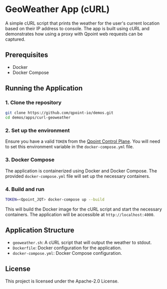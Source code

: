 # GeoWeather App (cURL)

A simple cURL script that prints the weather for the user's current location based on their IP address to console. The app is built using cURL and demonstrates how using a proxy with Qpoint web requests can be captured.

## Prerequisites

- Docker
- Docker Compose

## Running the Application

### 1. Clone the repository

```bash
git clone https://github.com/qpoint-io/demos.git
cd demos/apps/curl-geoweather
```

### 2. Set up the environment

Ensure you have a valid `TOKEN` from the [Qpoint Control Plane](https://app.qpoint.io/endpoints). You will need to set this environment variable in the `docker-compose.yml` file.

### 3. Docker Compose

The application is containerized using Docker and Docker Compose. The provided `docker-compose.yml` file will set up the necessary containers.

### 4. Build and run

```bash
TOKEN=<Qpoint_JQT> docker-compose up --build
```

This will build the Docker image for the cURL script and start the necessary containers. The application will be accessible at `http://localhost:4000`.

## Application Structure

- `geoweather.sh`: A cURL script that will output the weather to stdout.
- `Dockerfile`: Docker configuration for the application.
- `docker-compose.yml`: Docker Compose configuration.

## License

This project is licensed under the Apache-2.0 License.
